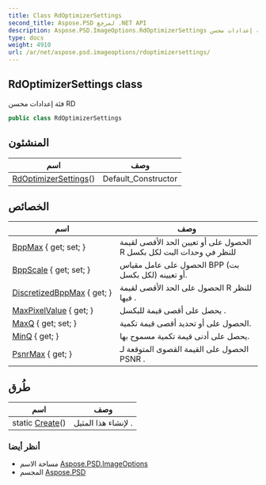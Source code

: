 ```yaml
---
title: Class RdOptimizerSettings
second_title: Aspose.PSD لمرجع .NET API
description: Aspose.PSD.ImageOptions.RdOptimizerSettings فصل. فئة إعدادات محسن RD
type: docs
weight: 4910
url: /ar/net/aspose.psd.imageoptions/rdoptimizersettings/
---
```

## RdOptimizerSettings class

فئة إعدادات محسن RD

```csharp
public class RdOptimizerSettings
```

## المنشئون

| اسم | وصف |
| --- | --- |
| [RdOptimizerSettings](rdoptimizersettings/)() | Default_Constructor |

## الخصائص

| اسم | وصف |
| --- | --- |
| [BppMax](../../aspose.psd.imageoptions/rdoptimizersettings/bppmax/) { get; set; } | الحصول على أو تعيين الحد الأقصى لقيمة R للنظر في وحدات البت لكل بكسل |
| [BppScale](../../aspose.psd.imageoptions/rdoptimizersettings/bppscale/) { get; set; } | الحصول على عامل مقياس BPP (بت لكل بكسل) أو تعيينه. |
| [DiscretizedBppMax](../../aspose.psd.imageoptions/rdoptimizersettings/discretizedbppmax/) { get; } | الحصول على الحد الأقصى لقيمة R للنظر فيها . |
| [MaxPixelValue](../../aspose.psd.imageoptions/rdoptimizersettings/maxpixelvalue/) { get; } | يحصل على أقصى قيمة للبكسل . |
| [MaxQ](../../aspose.psd.imageoptions/rdoptimizersettings/maxq/) { get; set; } | الحصول على أو تحديد أقصى قيمة تكمية. |
| [MinQ](../../aspose.psd.imageoptions/rdoptimizersettings/minq/) { get; } | يحصل على أدنى قيمة تكمية مسموح بها. |
| [PsnrMax](../../aspose.psd.imageoptions/rdoptimizersettings/psnrmax/) { get; } | الحصول على القيمة القصوى المتوقعة لـ PSNR . |

## طُرق

| اسم | وصف |
| --- | --- |
| static [Create](../../aspose.psd.imageoptions/rdoptimizersettings/create/)() | لإنشاء هذا المثيل . |

### أنظر أيضا

* مساحة الاسم [Aspose.PSD.ImageOptions](../../aspose.psd.imageoptions/)
* المجسم [Aspose.PSD](../../)


